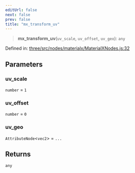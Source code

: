 ```yaml
---
editUrl: false
next: false
prev: false
title: "mx_transform_uv"
---
```


> **mx\_transform\_uv**(`uv_scale`, `uv_offset`, `uv_geo`): `any`

Defined in: [three/src/nodes/materialx/MaterialXNodes.js:32](https://github.com/DefinitelyMaybe/three-i18n/blob/fa57b79433d1c349ffb23a78727299c8d4190136/three/src/nodes/materialx/MaterialXNodes.js#L32)

## Parameters

### uv\_scale

`number` = `1`

### uv\_offset

`number` = `0`

### uv\_geo

`AttributeNode`\<`vec2`\> = `...`

## Returns

`any`
